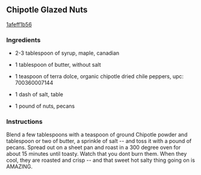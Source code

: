 ## Chipotle Glazed Nuts

[1afeff1b56](http://www.food.com/recipe/chipotle-glazed-nuts-282847)

### Ingredients

 - 2-3 tablespoon of syrup, maple, canadian

 - 1 tablespoon of butter, without salt

 - 1 teaspoon of terra dolce, organic chipotle dried chile peppers, upc: 700360007144

 - 1 dash of salt, table

 - 1 pound of nuts, pecans

### Instructions

Blend a few tablespoons with a teaspoon of ground Chipotle powder and tablespoon or two of butter, a sprinkle of salt -- and toss it with a pound of pecans. Spread out on a sheet pan and roast in a 300 degree oven for about 15 minutes until toasty. Watch that you dont burn them. When they cool, they are roasted and crisp -- and that sweet hot salty thing going on is AMAZING.